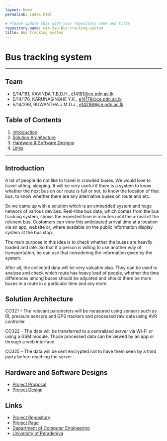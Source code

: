 ```yaml
---
layout: home
permalink: index.html

# Please update this with your repository name and title
repository-name: e14-3yp-Bus-tracking-system
title: Bus tracking system
---
```


[comment]: # "This is the standard layout for the project, but you can clean this and use your own template"

# Bus tracking system

---

## Team
-  E/14/181, KAVINDA T.B.D.H., [e14181@ce.pdn.ac.lk](mailto:e14181@ce.pdn.ac.lk)
-  E/14/178, KARUNASINGHE Y.K., [e14178@ce.pdn.ac.lk](mailto:e14178@ce.pdn.ac.lk)
-  E/14/298, RUWANTHA J.M.D.J., [e14298@ce.pdn.ac.lk](mailto:e14298@ce.pdn.ac.lk)

## Table of Contents
1. [Introduction](#introduction)
2. [Solution Architecture](#solution-architecture )
3. [Hardware & Software Designs](#hardware-and-software-designs)
4. [Links](#links)

---

## Introduction

A lot of people do not like to travel in crowded buses. We would love to travel sitting, sleeping. It will be very useful if there is a system to know whether the next bus on our route is full or not, to know the location of that bus, to know whether there are any alternative buses on route and etc.

So we came up with a solution which is an embedded system and huge network of various devices. Real-time bus data, which comes from the bus tracking system, shows the expected time in minutes until the arrival of the relevant bus. Customers can view this anticipated arrival time at a location via an app, website or, where available on the public information display system at the bus stop.  

The main purpose in this idea is to check whether the buses are heavily loaded and late. So that if a person is willing to use another way of transportation, he can use that considering the information given by the system.

After all, the collected data will be very valuable also. They can be used to analyse and check which route has heavy load of people, whether the time differences among buses should be adjusted and should there be more buses in a route in a particular time and any more.


## Solution Architecture

CO321 – The relevant parameters will be measured using sensors such as IR, pressure sensors and GPS trackers and processed raw data using AVR controller.

CO322 – The data will be transferred to a centralized server via Wi-Fi or using a GSM module. Those processed data can be viewed by an app or through a web interface.

CO325 – The data will be sent encrypted not to have them seen by a third party before reaching the server.

## Hardware and Software Designs

- [Project Proposal](data/documents/1.pdf)  
- [Project Design](data/documents/2.pdf)

## Links

- <a href = "https://github.com/cepdnaclk/e14-3yp-Bus-tracking-system" target = "_blank">Project Repository</a>
- <a href = "https://cepdnaclk.github.io/e14-3yp-Bus-tracking-system/" target = "_blank">Project Page</a>
- <a href = "http://www.ce.pdn.ac.lk/" target = "_blank">Department of Computer Engineering</a>
- <a href = "https://ce.pdn.ac.lk/" target = "_blank">University of Peradeniya</a>


[//]: # (Please refer this to learn more about Markdown syntax)
[//]: # (https://github.com/adam-p/markdown-here/wiki/Markdown-Cheatsheet)
